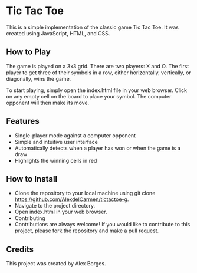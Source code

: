 # Tic Tac Toe
This is a simple implementation of the classic game Tic Tac Toe. It was created using JavaScript, HTML, and CSS.

## How to Play
The game is played on a 3x3 grid. There are two players: X and O. The first player to get three of their symbols in a row, either horizontally, vertically, or diagonally, wins the game.

To start playing, simply open the index.html file in your web browser. Click on any empty cell on the board to place your symbol. The computer opponent will then make its move.

## Features

- Single-player mode against a computer opponent
- Simple and intuitive user interface
- Automatically detects when a player has won or when the game is a draw
- Highlights the winning cells in red

## How to Install

- Clone the repository to your local machine using git clone https://github.com/AlexdelCarmen/tictactoe-g.
- Navigate to the project directory.
- Open index.html in your web browser.
- Contributing
- Contributions are always welcome! If you would like to contribute to this project, please fork the repository and make a pull request.

## Credits

This project was created by Alex Borges.